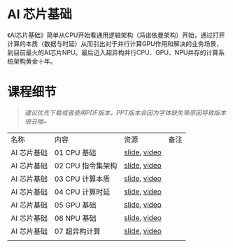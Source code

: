 # AI 芯片基础

《AI芯片基础》简单从CPU开始看通用逻辑架构（冯诺依曼架构）开始，通过打开计算的本质（数据与时延）从而引出对于并行计算GPU作用和解决的业务场景，到目前最火的AI芯片NPU。最后迈入超异构并行CPU、GPU、NPU并存的计算系统架构黄金十年。

# 课程细节

> *建议优先下载或者使用PDF版本，PPT版本会因为字体缺失等原因导致版本很丑哦~*

|         |              |                                                                                          |     |
| ------- | ------------ | ---------------------------------------------------------------------------------------- | --- |
| 名称      | 内容           | 资源                                                                                       | 备注  |
AI 芯片基础 | 01 CPU 基础    | [slide](./01.cpu_base.pdf), [video](https://www.bilibili.com/video/BV1tv4y1V72f/)          |     |
AI 芯片基础 | 02 CPU 指令集架构 | [slide](./02.cpu_isa.pdf), [video](https://www.bilibili.com/video/BV1ro4y1W7xN/)           |     |
AI 芯片基础 | 03 CPU 计算本质  | [slide](./03.cpu_data.pdf), [video](https://www.bilibili.com/video/BV17X4y1k7eF/)          |     |
AI 芯片基础 | 04 CPU 计算时延  | [slide](./04.cpu_latency.pdf), [video](https://www.bilibili.com/video/BV1Qk4y1i7GT/)       |     |
AI 芯片基础 | 05 GPU 基础    | [slide](./05.gpu.pdf), [video](https://www.bilibili.com/video/BV1sM411T72Q/)               |     |
AI 芯片基础 | 06 NPU 基础    | [slide](./06.npu.pptx), [video](https://www.bilibili.com/video/BV1Rk4y1e77n/)              |     |
AI 芯片基础 | 07 超异构计算     | [slide](./07.future.pdf), [video](https://www.bilibili.com/video/BV1YM4y117VK)                                                        |     |
|         |              |                                                                                          |     |
